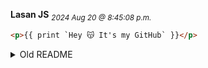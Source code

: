 **Lasan JS** <sub>*2024 Aug 20 @ 8:45:08 p.m.*</sub>

```html
<p>{{ print `Hey 😽 It's my GitHub` }}</p>
```

<details>
    <summary>Old README</summary>

```asm
; I will modify this content after I create and publish my own programming language

section .data                           
    message db "There is nothing for you to see here yet and I will put something on later", 0
    message_length equ $ - message

section .text
    global _start

_start:
    mov rax, 1
    mov rdi, 1
    mov rsi, message
    mov rdx, message_length
    syscall
    
    mov rax, 60
    mov rdi, 0
    syscall
```

</details>


